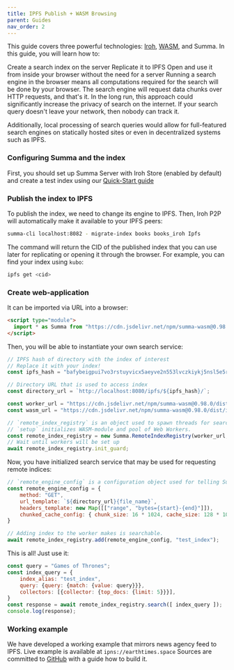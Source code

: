 ```yaml
---
title: IPFS Publish + WASM Browsing
parent: Guides
nav_order: 2
---
```

This guide covers three powerful technologies: [Iroh](https://github.com/n0-computer/iroh), [WASM](https://webassembly.org/getting-started/developers-guide/), and Summa. In this guide, you will learn how to:

Create a search index on the server
Replicate it to IPFS
Open and use it from inside your browser without the need for a server
Running a search engine in the browser means all computations required for the search will be done by your browser. The search engine will request data chunks over HTTP requests, and that's it. In the long run, this approach could significantly increase the privacy of search on the internet. If your search query doesn't leave your network, then nobody can track it.

Additionally, local processing of search queries would allow for full-featured search engines on statically hosted sites or even in decentralized systems such as IPFS.

### Configuring Summa and the index
First, you should set up Summa Server with Iroh Store (enabled by default) and create a test index using our [Quick-Start guide](/summa/guides/quick-start) 

### Publish the index to IPFS <a name="ipfs"></a>
To publish the index, we need to change its engine to IPFS. Then, Iroh P2P will automatically make it available to your IPFS peers:

```bash 
summa-cli localhost:8082 - migrate-index books books_iroh Ipfs
```
The command will return the CID of the published index that you can use later for replicating or opening it through the browser.
For example, you can find your index using `kubo`:

```bash
ipfs get <cid>
```

### Create web-application
It can be imported via URL into a browser:
```html
<script type="module">
  import * as Summa from "https://cdn.jsdelivr.net/npm/summa-wasm@0.98.0/dist/main.js";
</script>
```
Then, you will be able to instantiate your own search service:
```js
// IPFS hash of directory with the index of interest
// Replace it with your index!
const ipfs_hash = "bafybeigpui7vo3rstuyvicx5aeyve2n553lvczkiykj5nsl5e5rj6sb2gq";

// Directory URL that is used to access index
const directory_url = `http://localhost:8080/ipfs/${ipfs_hash}/`;

const worker_url = "https://cdn.jsdelivr.net/npm/summa-wasm@0.98.0/dist/root-worker.js";
const wasm_url = "https://cdn.jsdelivr.net/npm/summa-wasm@0.98.0/dist/index_bg.wasm"

// `remote_index_registry` is an object used to spawn threads for searching
// `setup` initializes WASM-module and pool of Web Workers.
const remote_index_registry = new Summa.RemoteIndexRegistry(worker_url, wasm_url, {num_threads: 4});
// Wait until workers will be set up
await remote_index_registry.init_guard;
```
Now, you have initialized search service that may be used for requesting remote indices:
```js
// `remote_engine_config` is a configuration object used for telling Summa how to reach remote index
const remote_engine_config = {
    method: "GET",
    url_template: `${directory_url}{file_name}`,
    headers_template: new Map([["range", "bytes={start}-{end}"]]),
    chunked_cache_config: { chunk_size: 16 * 1024, cache_size: 128 * 1024 * 1024 }
}

// Adding index to the worker makes is searchable.
await remote_index_registry.add(remote_engine_config, "test_index");
```
This is all! Just use it:
```js
const query = "Games of Thrones";
const index_query = {
    index_alias: "test_index",
    query: {query: {match: {value: query}}},
    collectors: [{collector: {top_docs: {limit: 5}}}],
}
const response = await remote_index_registry.search([ index_query ]);
console.log(response);
```

### Working example <a name="web"></a>
We have developed a working example that mirrors news agency feed to IPFS. Live example is available at `ipns://earthtimes.space`
Sources are committed to [GitHub](https://github.com/izihawa/earth-times) with a guide how to build it.
